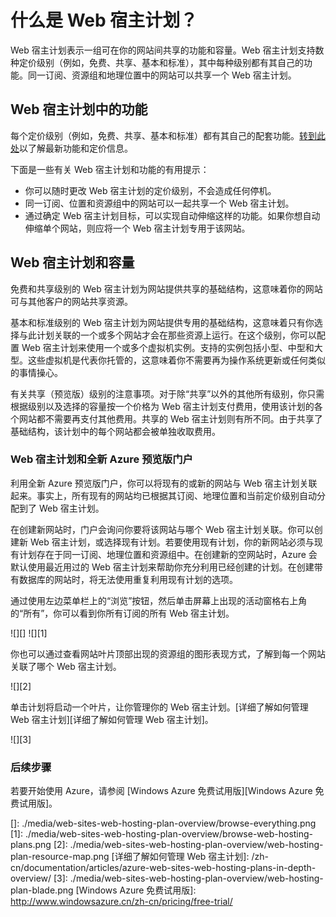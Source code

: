 <properties pageTitle="What is a web hosting plan?" description="Web hosting plan overview" title="What is a web hosting plan?" services="web-sites" authors="adamab" />
<tags ms.service="web-sites"
    ms.date="11/17/2014"
    wacn.date=""
    />

# 什么是 Web 宿主计划？

Web 宿主计划表示一组可在你的网站间共享的功能和容量。Web 宿主计划支持数种定价级别（例如，免费、共享、基本和标准），其中每种级别都有其自己的功能。同一订阅、资源组和地理位置中的网站可以共享一个 Web 宿主计划。

## Web 宿主计划中的功能

每个定价级别（例如，免费、共享、基本和标准）都有其自己的配套功能。[转到此处][转到此处]以了解最新功能和定价信息。

下面是一些有关 Web 宿主计划和功能的有用提示：

-   你可以随时更改 Web 宿主计划的定价级别，不会造成任何停机。
-   同一订阅、位置和资源组中的网站可以一起共享一个 Web 宿主计划。
-   通过确定 Web 宿主计划目标，可以实现自动伸缩这样的功能。如果你想自动伸缩单个网站，则应将一个 Web 宿主计划专用于该网站。

## Web 宿主计划和容量

免费和共享级别的 Web 宿主计划为网站提供共享的基础结构，这意味着你的网站可与其他客户的网站共享资源。

基本和标准级别的 Web 宿主计划为网站提供专用的基础结构，这意味着只有你选择与此计划关联的一个或多个网站才会在那些资源上运行。在这个级别，你可以配置 Web 宿主计划来使用一个或多个虚拟机实例。支持的实例包括小型、中型和大型。这些虚拟机是代表你托管的，这意味着你不需要再为操作系统更新或任何类似的事情操心。

有关共享（预览版）级别的注意事项。对于除“共享”以外的其他所有级别，你只需根据级别以及选择的容量按一个价格为 Web 宿主计划支付费用，使用该计划的各个网站都不需要再支付其他费用。共享的 Web 宿主计划则有所不同。由于共享了基础结构，该计划中的每个网站都会被单独收取费用。

### Web 宿主计划和全新 Azure 预览版门户

利用全新 Azure 预览版门户，你可以将现有的或新的网站与 Web 宿主计划关联起来。事实上，所有现有的网站均已根据其订阅、地理位置和当前定价级别自动分配到了 Web 宿主计划。

在创建新网站时，门户会询问你要将该网站与哪个 Web 宿主计划关联。你可以创建新 Web 宿主计划，或选择现有计划。若要使用现有计划，你的新网站必须与现有计划存在于同一订阅、地理位置和资源组中。在创建新的空网站时，Azure 会默认使用最近用过的 Web 宿主计划来帮助你充分利用已经创建的计划。在创建带有数据库的网站时，将无法使用重复利用现有计划的选项。

通过使用左边菜单栏上的“浏览”按钮，然后单击屏幕上出现的活动窗格右上角的“所有”，你可以看到你所有订阅的所有 Web 宿主计划。

![][]
![][1]

你也可以通过查看网站叶片顶部出现的资源组的图形表现方式，了解到每一个网站关联了哪个 Web 宿主计划。

![][2]

单击计划将启动一个叶片，让你管理你的 Web 宿主计划。[详细了解如何管理 Web 宿主计划][详细了解如何管理 Web 宿主计划]。

![][3]

### 后续步骤

若要开始使用 Azure，请参阅 [Windows Azure 免费试用版][Windows Azure 免费试用版]。

<!-- Images. -->

  [转到此处]: http://azure.microsoft.com/zh-cn/pricing/details/web-sites/
  []: ./media/web-sites-web-hosting-plan-overview/browse-everything.png
  [1]: ./media/web-sites-web-hosting-plan-overview/browse-web-hosting-plans.png
  [2]: ./media/web-sites-web-hosting-plan-overview/web-hosting-plan-resource-map.png
  [详细了解如何管理 Web 宿主计划]: /zh-cn/documentation/articles/azure-web-sites-web-hosting-plans-in-depth-overview/
  [3]: ./media/web-sites-web-hosting-plan-overview/web-hosting-plan-blade.png
  [Windows Azure 免费试用版]: http://www.windowsazure.cn/zh-cn/pricing/free-trial/
